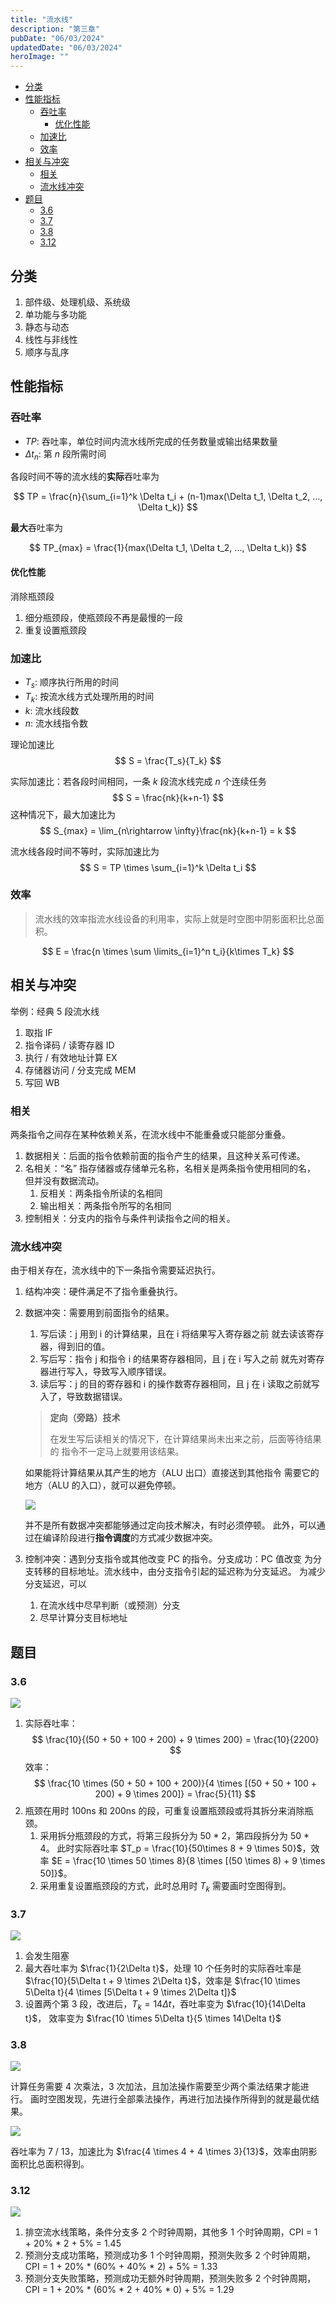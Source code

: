 ```yaml
---
title: "流水线"
description: "第三章"
pubDate: "06/03/2024"
updatedDate: "06/03/2024"
heroImage: ""
---
```


<!--toc:start-->
- [分类](#分类)
- [性能指标](#性能指标)
  - [吞吐率](#吞吐率)
    - [优化性能](#优化性能)
  - [加速比](#加速比)
  - [效率](#效率)
- [相关与冲突](#相关与冲突)
  - [相关](#相关)
  - [流水线冲突](#流水线冲突)
- [题目](#题目)
  - [3.6](#36)
  - [3.7](#37)
  - [3.8](#38)
  - [3.12](#312)
<!--toc:end-->

## 分类

1. 部件级、处理机级、系统级
2. 单功能与多功能
3. 静态与动态
4. 线性与非线性
5. 顺序与乱序

## 性能指标

### 吞吐率

- $TP$: 吞吐率，单位时间内流水线所完成的任务数量或输出结果数量
- $\Delta t_n$: 第 $n$ 段所需时间

各段时间不等的流水线的**实际**吞吐率为

$$
TP = \frac{n}{\sum_{i=1}^k \Delta t_i + (n-1)max(\Delta t_1, \Delta t_2, ..., \Delta t_k)}
$$

**最大**吞吐率为

$$
TP_{max} = \frac{1}{max(\Delta t_1, \Delta t_2, ..., \Delta t_k)}
$$

#### 优化性能

消除瓶颈段
1. 细分瓶颈段，使瓶颈段不再是最慢的一段
2. 重复设置瓶颈段

### 加速比

- $T_s$: 顺序执行所用的时间
- $T_k$: 按流水线方式处理所用的时间
- $k$: 流水线段数
- $n$: 流水线指令数

理论加速比
$$
S = \frac{T_s}{T_k}
$$

实际加速比：若各段时间相同，一条 $k$ 段流水线完成 $n$ 个连续任务
$$
S = \frac{nk}{k+n-1}
$$
这种情况下，最大加速比为
$$
S_{max} = \lim_{n\rightarrow \infty}\frac{nk}{k+n-1} = k
$$

流水线各段时间不等时，实际加速比为
$$
S = TP \times \sum_{i=1}^k \Delta t_i
$$

### 效率

> 流水线的效率指流水线设备的利用率，实际上就是时空图中阴影面积比总面积。

$$
E = \frac{n \times \sum \limits_{i=1}^n t_i}{k\times T_k}
$$

## 相关与冲突

举例：经典 5 段流水线
1. 取指 IF
2. 指令译码 / 读寄存器 ID
3. 执行 / 有效地址计算 EX
4. 存储器访问 / 分支完成 MEM
5. 写回 WB

### 相关

两条指令之间存在某种依赖关系，在流水线中不能重叠或只能部分重叠。
1. 数据相关：后面的指令依赖前面的指令产生的结果，且这种关系可传递。
2. 名相关：“名” 指存储器或存储单元名称，名相关是两条指令使用相同的名，
但并没有数据流动。
    1. 反相关：两条指令所读的名相同
    2. 输出相关：两条指令所写的名相同
3. 控制相关：分支内的指令与条件判读指令之间的相关。

### 流水线冲突

由于相关存在，流水线中的下一条指令需要延迟执行。
1. 结构冲突：硬件满足不了指令重叠执行。
2. 数据冲突：需要用到前面指令的结果。
    1. 写后读：j 用到 i 的计算结果，且在 i 将结果写入寄存器之前
    就去读该寄存器，得到旧的值。
    2. 写后写：指令 j 和指令 i 的结果寄存器相同，且 j 在 i 写入之前
    就先对寄存器进行写入，导致写入顺序错误。
    3. 读后写：j 的目的寄存器和 i 的操作数寄存器相同，且 j 在 i
    读取之前就写入了，导致数据错误。

    > **定向（旁路）技术**
    >
    > 在发生写后读相关的情况下，在计算结果尚未出来之前，后面等待结果的
    指令不一定马上就要用该结果。

    如果能将计算结果从其产生的地方（ALU 出口）直接送到其他指令
    需要它的地方（ALU 的入口），就可以避免停顿。

    ![](../../../assets/comp_archi/forwarding.png)

    并不是所有数据冲突都能够通过定向技术解决，有时必须停顿。
    此外，可以通过在编译阶段进行**指令调度**的方式减少数据冲突。

3. 控制冲突：遇到分支指令或其他改变 PC 的指令。分支成功：PC 值改变
为分支转移的目标地址。流水线中，由分支指令引起的延迟称为分支延迟。
为减少分支延迟，可以
    1. 在流水线中尽早判断（或预测）分支
    2. 尽早计算分支目标地址

## 题目

### 3.6

![](../../../assets/comp_archi/3.6.png)

1. 实际吞吐率：
    $$
    \frac{10}{(50 + 50 + 100 + 200) + 9 \times 200} = \frac{10}{2200}
    $$
    效率：
    $$
    \frac{10 \times (50 + 50 + 100 + 200)}{4 \times [(50 + 50 + 100 + 200) + 9 \times 200]} = \frac{5}{11}
    $$
2. 瓶颈在用时 100ns 和 200ns 的段，可重复设置瓶颈段或将其拆分来消除瓶颈。
    1. 采用拆分瓶颈段的方式，将第三段拆分为 50 * 2，第四段拆分为 50 * 4。
    此时实际吞吐率 $T_p = \frac{10}{50\times 8 + 9 \times 50}$，效率
    $E = \frac{10 \times 50 \times 8}{8 \times [(50 \times 8) + 9 \times 50]}$。
    2. 采用重复设置瓶颈段的方式，此时总用时 $T_k$ 需要画时空图得到。

### 3.7

![](../../../assets/comp_archi/3.7.png)

1. 会发生阻塞
2. 最大吞吐率为 $\frac{1}{2\Delta t}$，处理 10 个任务时的实际吞吐率是
$\frac{10}{5\Delta t + 9 \times 2\Delta t}$，效率是
$\frac{10 \times 5\Delta t}{4 \times [5\Delta t + 9 \times 2\Delta t]}$
3. 设置两个第 3 段，改进后，$T_k = 14\Delta t$，吞吐率变为 $\frac{10}{14\Delta t}$，
效率变为 $\frac{10 \times 5\Delta t}{5 \times 14\Delta t}$

### 3.8

![](../../../assets/comp_archi/3.8.png)

计算任务需要 4 次乘法，3 次加法，且加法操作需要至少两个乘法结果才能进行。
画时空图发现，先进行全部乘法操作，再进行加法操作所得到的就是最优结果。

![](../../../assets/comp_archi/3.8.1.png)

吞吐率为 7 / 13，加速比为 $\frac{4 \times 4 + 4 \times 3}{13}$，效率由阴影面积比总面积得到。

### 3.12

![](../../../assets/comp_archi/3.12.png)

1. 排空流水线策略，条件分支多 2 个时钟周期，其他多 1 个时钟周期，CPI = 1 + 20% \* 2 + 5% = 1.45
2. 预测分支成功策略，预测成功多 1 个时钟周期，预测失败多 2 个时钟周期，
CPI = 1 + 20% \* (60% + 40% \* 2) + 5% = 1.33 
3. 预测分支失败策略，预测成功无额外时钟周期，预测失败多 2 个时钟周期，
CPI = 1 + 20% \* (60% \* 2 + 40% \* 0) + 5% = 1.29
